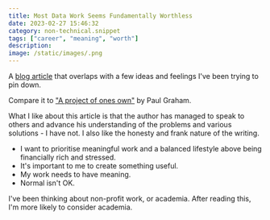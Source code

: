 ```yaml
---
title: Most Data Work Seems Fundamentally Worthless
date: 2023-02-27 15:46:32
category: non-technical.snippet
tags: ["career", "meaning", "worth"]
description:
image: /static/images/.png
---
```


A [blog article](https://ludic.mataroa.blog/blog/most-data-work-seems-fundamentally-worthless/) that
overlaps with a few ideas and feelings I've been trying to pin down.

Compare it to ["A project of ones own"](http://paulgraham.com/own.html) by Paul Graham.

What I like about this article is that the author has managed to speak to others and advance his
understanding of the problems and various solutions - I have not. I also like the honesty and frank
nature of the writing.

- I want to prioritise meaningful work and a balanced lifestyle above being financially rich and
  stressed.
- It's important to me to create something useful.
- My work needs to have meaning.
- Normal isn't OK.

I've been thinking about non-profit work, or academia. After reading this, I'm more likely to
consider academia.
